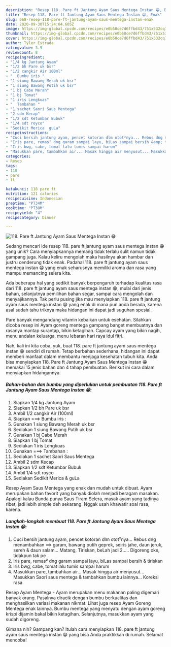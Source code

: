 ```yaml
---
description: "Resep 118. Pare ft Jantung Ayam Saus Mentega Instan 😁, Enak"
title: "Resep 118. Pare ft Jantung Ayam Saus Mentega Instan 😁, Enak"
slug: 668-resep-118-pare-ft-jantung-ayam-saus-mentega-instan-enak
date: 2020-09-30T15:24:04.605Z
image: https://img-global.cpcdn.com/recipes/e0b50ce7d6ffbd43/751x532cq70/118-pare-ft-jantung-ayam-saus-mentega-instan-😁-foto-resep-utama.jpg
thumbnail: https://img-global.cpcdn.com/recipes/e0b50ce7d6ffbd43/751x532cq70/118-pare-ft-jantung-ayam-saus-mentega-instan-😁-foto-resep-utama.jpg
cover: https://img-global.cpcdn.com/recipes/e0b50ce7d6ffbd43/751x532cq70/118-pare-ft-jantung-ayam-saus-mentega-instan-😁-foto-resep-utama.jpg
author: Tyler Estrada
ratingvalue: 3.9
reviewcount: 8
recipeingredient:
- "1/4 kg Jantung Ayam"
- "1/2 bh Pare uk bsr"
- "1/2 cangkir Air 100ml"
- "  Bumbu iris "
- "1 siung Bawang Merah uk bsr"
- "1 siung Bawang Putih uk bsr"
- "1 bj Cabe Merah"
- "1 bj Tomat"
- "1 iris Lengkuas"
- "  Tambahan "
- "1 sachet Saori Saus Mentega"
- "2 sdm Kecap"
- "1/2 sdt Ketumbar Bubuk"
- "1/4 sdt royco"
- "Sedikit Merica  guLa"
recipeinstructions:
- "Cuci bersih jantung ayam, pencet kotoran dlm otot²nya... Rebus dng menambahkan ==&gt; garam, bawang putih geprek, seiris jahe, daun jeruk, sereh &amp; daun salam... Matang, Tiriskan, beLah jadi 2..... Digoreng oke, tidakpun tak pe"
- "Iris pare, remas² dng garam sampai layu, biLas sampai bersih &amp; tiriskan"
- "Iris bwg, cabe, tomat lalu tumis sampai harum"
- "Masukkan pare, tambahkan air... Masak hingga air menyusut... Masukkan Saori saus mentega &amp; tambahkan bumbu lainnya... Koreksi rasa"
categories:
- Resep
tags:
- 118
- pare
- ft

katakunci: 118 pare ft 
nutrition: 121 calories
recipecuisine: Indonesian
preptime: "PT34M"
cooktime: "PT38M"
recipeyield: "4"
recipecategory: Dinner

---
```



![118. Pare ft Jantung Ayam Saus Mentega Instan 😁](https://img-global.cpcdn.com/recipes/e0b50ce7d6ffbd43/751x532cq70/118-pare-ft-jantung-ayam-saus-mentega-instan-😁-foto-resep-utama.jpg)

Sedang mencari ide resep 118. pare ft jantung ayam saus mentega instan 😁 yang unik? Cara menyiapkannya memang tidak terlalu sulit namun tidak gampang juga. Kalau keliru mengolah maka hasilnya akan hambar dan justru cenderung tidak enak. Padahal 118. pare ft jantung ayam saus mentega instan 😁 yang enak seharusnya memiliki aroma dan rasa yang mampu memancing selera kita.

Ada beberapa hal yang sedikit banyak berpengaruh terhadap kualitas rasa dari 118. pare ft jantung ayam saus mentega instan 😁, mulai dari jenis bahan, selanjutnya pemilihan bahan segar, sampai cara mengolah dan menyajikannya. Tak perlu pusing jika mau menyiapkan 118. pare ft jantung ayam saus mentega instan 😁 yang enak di mana pun anda berada, karena asal sudah tahu triknya maka hidangan ini dapat jadi suguhan spesial.

Pare banyak mengandung vitamin kebaikan untuk esehatan. Silahkan dicoba resep ini Ayam goreng mentega gampang banget membuatnya dan rasanya mantap surantap, bikin ketagihan. Capcay ayam yang bikin nagih, menu andalan keluarga, menu lebaran hari raya idul fitri.


Nah, kali ini kita coba, yuk, buat 118. pare ft jantung ayam saus mentega instan 😁 sendiri di rumah. Tetap berbahan sederhana, hidangan ini dapat memberi manfaat dalam membantu menjaga kesehatan tubuh kita. Anda bisa menyiapkan 118. Pare ft Jantung Ayam Saus Mentega Instan 😁 memakai 15 jenis bahan dan 4 tahap pembuatan. Berikut ini cara dalam menyiapkan hidangannya.

<!--inarticleads1-->

##### Bahan-bahan dan bumbu yang diperlukan untuk pembuatan 118. Pare ft Jantung Ayam Saus Mentega Instan 😁:

1. Siapkan 1/4 kg Jantung Ayam
1. Siapkan 1/2 bh Pare uk bsr
1. Ambil 1/2 cangkir Air (100ml)
1. Siapkan  ===&gt; Bumbu iris :
1. Gunakan 1 siung Bawang Merah uk bsr
1. Sediakan 1 siung Bawang Putih uk bsr
1. Gunakan 1 bj Cabe Merah
1. Siapkan 1 bj Tomat
1. Sediakan 1 iris Lengkuas
1. Gunakan  ===&gt; Tambahan :
1. Sediakan 1 sachet Saori Saus Mentega
1. Ambil 2 sdm Kecap
1. Siapkan 1/2 sdt Ketumbar Bubuk
1. Ambil 1/4 sdt royco
1. Sediakan Sedikit Merica &amp; guLa


Resep Ayam Saus Mentega yang enak dan mudah untuk dibuat. Ayam merupakan bahan favorit yang banyak diolah menjadi beragam masakan. Apalagi kalau Bunda punya Saus Tiram Selera, masak ayam yang tadinya ribet, jadi lebih simple deh sekarang. Nggak usah khawatir soal rasa, karena. 

<!--inarticleads2-->

##### Langkah-langkah membuat 118. Pare ft Jantung Ayam Saus Mentega Instan 😁:

1. Cuci bersih jantung ayam, pencet kotoran dlm otot²nya... Rebus dng menambahkan ==&gt; garam, bawang putih geprek, seiris jahe, daun jeruk, sereh &amp; daun salam... Matang, Tiriskan, beLah jadi 2..... Digoreng oke, tidakpun tak pe
1. Iris pare, remas² dng garam sampai layu, biLas sampai bersih &amp; tiriskan
1. Iris bwg, cabe, tomat lalu tumis sampai harum
1. Masukkan pare, tambahkan air... Masak hingga air menyusut... Masukkan Saori saus mentega &amp; tambahkan bumbu lainnya... Koreksi rasa


Resep Ayam Mentega - Ayam merupakan menu makanan paling digemari banyak orang. Pasalnya diracik dengan bumbu berkualitas dan menghasilkan variasi makanan nikmat. Lihat juga resep Ayam Goreng Mentega enak lainnya. Bumbu mentega yang menyatu dengan ayam goreng krispi dijamin bakal bikin ketagihan. Selanjutnya, masukkan ayam yang sudah digoreng. 

Gimana nih? Gampang kan? Itulah cara menyiapkan 118. pare ft jantung ayam saus mentega instan 😁 yang bisa Anda praktikkan di rumah. Selamat mencoba!
